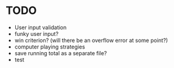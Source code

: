 # TODO
- User input validation
- funky user input?
- win criterion? (will there be an overflow error at some point?)
- computer playing strategies
- save running total as a separate file?
- test
